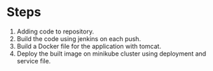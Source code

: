 
# Steps
  1. Adding code to repository.
  2. Build the code using jenkins on each push.
  3. Build a Docker file for the application with tomcat.
  5. Deploy the built image on minikube cluster using deployment and service file.
